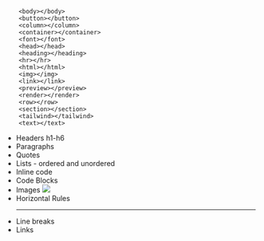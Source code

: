 ```
    <body></body>
    <button></button>
    <column></column>
    <container></container>
    <font></font>
    <head></head>
    <heading></heading>
    <hr></hr>
    <html></html>
    <img></img>
    <link></link>
    <preview></preview>
    <render></render>
    <row></row>
    <section></section>
    <tailwind></tailwind>
    <text></text>
```

- Headers h1-h6
  <Text style={{...}}></Text>
- Paragraphs
  <Text style={{...}}></Text>
- Quotes
  <Section style={{...}}>
    <Text></Text
  </Section>
- Lists - ordered and unordered
- Inline code
  <Text style={{...}}></Text>
- Code Blocks
  <Section style={{...}}>
    <Text></Text
  </Section>
- Images
  <Img src={{...}} />
- Horizontal Rules
  <Hr />
- Line breaks
  <br/>
- Links
   <Link href={} style={{...}}></Link>
